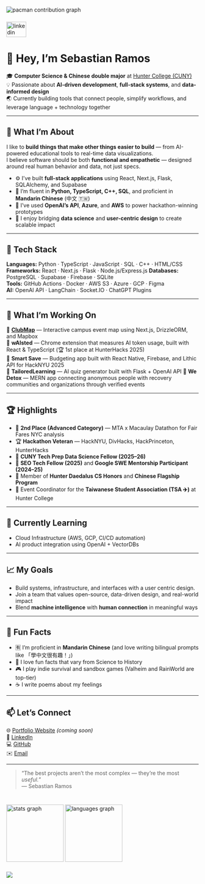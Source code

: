

###

<picture>
  <source media="(prefers-color-scheme: dark)" srcset="https://raw.githubusercontent.com/TheAlienSeb/TheAlienSeb/output/pacman-contribution-graph-dark.svg">
  <source media="(prefers-color-scheme: light)" srcset="https://raw.githubusercontent.com/TheAlienSeb/TheAlienSeb/output/pacman-contribution-graph.svg">
  <img alt="pacman contribution graph" src="https://raw.githubusercontent.com/TheAlienSeb/TheAlienSeb/output/pacman-contribution-graph.svg">
</picture>

###

<div align="left">
  <a href="https://www.linkedin.com/in/sebastianramosnyc">
  <img src="https://raw.githubusercontent.com/maurodesouza/profile-readme-generator/master/src/assets/icons/social/linkedin/default.svg" width="52" height="40" alt="linkedin logo"  />
  </a>
</div>

###

# 👋 Hey, I’m Sebastian Ramos

🎓 **Computer Science & Chinese double major** at [Hunter College (CUNY)](https://hunter.cuny.edu/)  
💡 Passionate about **AI-driven development**, **full-stack systems**, and **data-informed design**  
🌏 Currently building tools that connect people, simplify workflows, and leverage language + technology together  

---

## 🧠 What I’m About

I like to **build things that make other things easier to build** — from AI-powered educational tools to real-time data visualizations.  
I believe software should be both **functional and empathetic** — designed around real human behavior and data, not just specs.

- ⚙️ I’ve built **full-stack applications** using React, Next.js, Flask, SQLAlchemy, and Supabase  
- 💬 I’m fluent in **Python, TypeScript, C++, SQL**, and proficient in **Mandarin Chinese** (中文 🇹🇼)  
- 🚀 I’ve used **OpenAI’s API**, **Azure**, and **AWS** to power hackathon-winning prototypes  
- 🧩 I enjoy bridging **data science** and **user-centric design** to create scalable impact  

---

## 🧰 Tech Stack

**Languages:** Python · TypeScript · JavaScript · SQL · C++ · HTML/CSS  
**Frameworks:** React · Next.js · Flask · Node.js/Express.js
**Databases:** PostgreSQL · Supabase · Firebase · SQLite  
**Tools:** GitHub Actions · Docker · AWS S3 · Azure · GCP · Figma  
**AI:** OpenAI API · LangChain · Socket.IO · ChatGPT Plugins  

---

## 💼 What I’m Working On

🔹 **[ClubMap](https://github.com/TheAlienSeb/ClubMap)** — Interactive campus event map using Next.js, DrizzleORM, and Mapbox  
🔹 **wAIsted** — Chrome extension that measures AI token usage, built with React & TypeScript (🏆 1st place at HunterHacks 2025)  
🔹 **Smart Save** — Budgeting app built with React Native, Firebase, and Lithic API for HackNYU 2025  
🔹 **TailoredLearning** — AI quiz generator built with Flask + OpenAI API
🔹 **We Detox** — MERN app connecting anonymous people with recovery communities and organizations through verified events  

---

## 🏆 Highlights

- 🥈 **2nd Place (Advanced Category)** — MTA x Macaulay Datathon for Fair Fares NYC analysis  
- 🏆 **Hackathon Veteran** — HackNYU, DivHacks, HackPrinceton, HunterHacks
- 💬 **CUNY Tech Prep Data Science Fellow (2025–26)**  
- 💼 **SEO Tech Fellow (2025)** and **Google SWE Mentorship Participant (2024–25)**  
- 🎯 Member of **Hunter Daedalus CS Honors** and **Chinese Flagship Program**
- 🎉 Event Coordinator for the **Taiwanese Student Association (TSA ✈️)** at Hunter College

---

## 🌱 Currently Learning

- Cloud Infrastructure (AWS, GCP, CI/CD automation)  
- AI product integration using OpenAI + VectorDBs  

---

## 📈 My Goals

- Build systems, infrastructure, and interfaces with a user centric design.
- Join a team that values open-source, data-driven design, and real-world impact  
- Blend **machine intelligence** with **human connection** in meaningful ways  

---

## 🧩 Fun Facts

- 🈶 I’m proficient in **Mandarin Chinese** (and love writing bilingual prompts like 「學中文很有趣！」)  
- 🧭 I love fun facts that vary from Science to History
- 🎮 I play indie survival and sandbox games (Valheim and RainWorld are top-tier)  
- ☕ I write poems about my feelings  

---

## 📫 Let’s Connect

🌐 [Portfolio Website](https://thealienseb.github.io) *(coming soon)*  
💼 [LinkedIn](https://linkedin.com/in/sebastianramosnyc)  
💻 [GitHub](https://github.com/TheAlienSeb)  
✉️ [Email](mailto:Sebastianramos5387@gmail.com)

---

> “The best projects aren’t the most complex — they’re the most *useful.*”  
> — Sebastian Ramos


###

<br clear="both">

<div align="left">
  <img src="https://github-readme-stats.vercel.app/api?username=TheAlienSeb&hide_title=false&hide_rank=false&show_icons=true&include_all_commits=true&count_private=true&disable_animations=false&theme=dracula&locale=en&hide_border=false&order=1" height="150" alt="stats graph"  />
  <img src="https://github-readme-stats.vercel.app/api/top-langs?username=TheAlienSeb&locale=en&hide_title=false&layout=compact&card_width=320&langs_count=5&theme=dracula&hide_border=false&order=2" height="150" alt="languages graph"  />
</div>

###

<div>
  <img style="100%" src="https://capsule-render.vercel.app/api?type=waving&height=100&section=header&reversal=false&fontSize=70&fontColor=FFFFFF&fontAlign=50&fontAlignY=50&stroke=-&descSize=20&descAlign=50&descAlignY=50&theme=cobalt"  />
</div>

###
